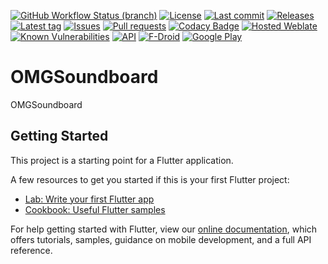 [![GitHub Workflow Status (branch)](https://img.shields.io/github/workflow/status/OMGSoundboard/android-app/CI/development)](https://github.com/OMGSoundboard/android-app/actions)
[![License](https://img.shields.io/github/license/OMGSoundboard/android-app.svg)](https://github.com/OMGSoundboard/android-app/blob/trunk/LICENSE)
[![Last commit](https://img.shields.io/github/last-commit/OMGSoundboard/android-app.svg?style=flat)](https://github.com/OMGSoundboard/android-app/commits)
[![Releases](https://img.shields.io/github/downloads/OMGSoundboard/android-app/total.svg?style=flat)](https://github.com/OMGSoundboard/android-app/releases)
[![Latest tag](https://img.shields.io/github/tag/OMGSoundboard/android-app.svg?style=flat)](https://github.com/OMGSoundboard/android-app/tags)
[![Issues](https://img.shields.io/github/issues/OMGSoundboard/android-app.svg?style=flat)](https://github.com/OMGSoundboard/android-app/issues)
[![Pull requests](https://img.shields.io/github/issues-pr/OMGSoundboard/android-app.svg?style=flat)](https://github.com/OMGSoundboard/android-app/pulls)
[![Codacy Badge](https://app.codacy.com/project/badge/Grade/cf4e23c14476413ba023ad19653e7b32)](https://app.codacy.com/gh/OMGSoundboard/android-app/dashboard?utm_source=gh&utm_medium=referral&utm_content=&utm_campaign=Badge_grade)
[![Hosted Weblate](https://hosted.weblate.org/widgets/omgsoundboard/-/svg-badge.svg)](https://hosted.weblate.org/engage/omgsoundboard/)
[![Known Vulnerabilities](https://snyk.io/test/github/OMGSoundboard/android-app/badge.svg?targetFile=app%2Fbuild.gradle)](https://snyk.io/test/github/OMGSoundboard/android-app?targetFile=app%2Fbuild.gradle)
[![API](https://img.shields.io/badge/API-24%2B-brightgreen.svg?style=flat)](https://android-arsenal.com/api?level=24)
[![F-Droid](https://img.shields.io/f-droid/v/audio.omgsoundboard.svg)](https://f-droid.org/en/packages/audio.omgsoundboard/)
[![Google Play](https://badgen.net/badge/icon/googleplay?icon=googleplay&label)](https://play.google.com/store/apps/details?id=audio.omgsoundboard)

# OMGSoundboard

OMGSoundboard

## Getting Started

This project is a starting point for a Flutter application.

A few resources to get you started if this is your first Flutter project:

- [Lab: Write your first Flutter app](https://flutter.dev/docs/get-started/codelab)
- [Cookbook: Useful Flutter samples](https://flutter.dev/docs/cookbook)

For help getting started with Flutter, view our
[online documentation](https://flutter.dev/docs), which offers tutorials,
samples, guidance on mobile development, and a full API reference.
